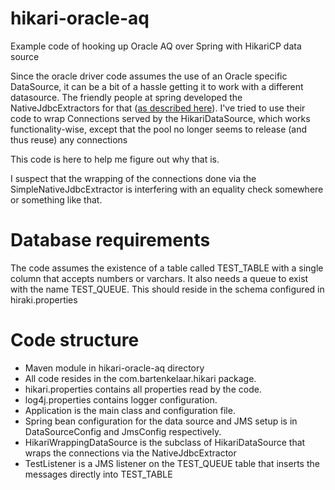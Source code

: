 # hikari-oracle-aq
Example code of hooking up Oracle AQ over Spring with HikariCP data source

Since the oracle driver code assumes the use of an Oracle specific DataSource, it can be a bit of a hassle getting it to work with a different datasource. The friendly people at spring developed the NativeJdbcExtractors for that ([as described here](http://docs.spring.io/spring-data/data-jdbc/docs/current/reference/html/orcl.streamsaq.html)). I've tried to use their code to wrap Connections served by the HikariDataSource, which works functionality-wise, except that the pool no longer seems to release (and thus reuse) any connections

This code is here to help me figure out why that is.

I suspect that the wrapping of the connections done via the SimpleNativeJdbcExtractor is interfering with
an equality check somewhere or something like that.

# Database requirements
The code assumes the existence of a table called TEST_TABLE with a single column that accepts numbers or varchars.
It also needs a queue to exist with the name TEST_QUEUE. This should reside in the schema configured in hiraki.properties

# Code structure
- Maven module in hikari-oracle-aq directory
- All code resides in the com.bartenkelaar.hikari package.
- hikari.properties contains all properties read by the code.
- log4j.properties contains logger configuration.
- Application is the main class and configuration file.
- Spring bean configuration for the data source and JMS setup is in DataSourceConfig and JmsConfig respectively.
- HikariWrappingDataSource is the subclass of HikariDataSource that wraps the connections via the NativeJdbcExtractor
- TestListener is a JMS listener on the TEST\_QUEUE table that inserts the messages directly into TEST\_TABLE
